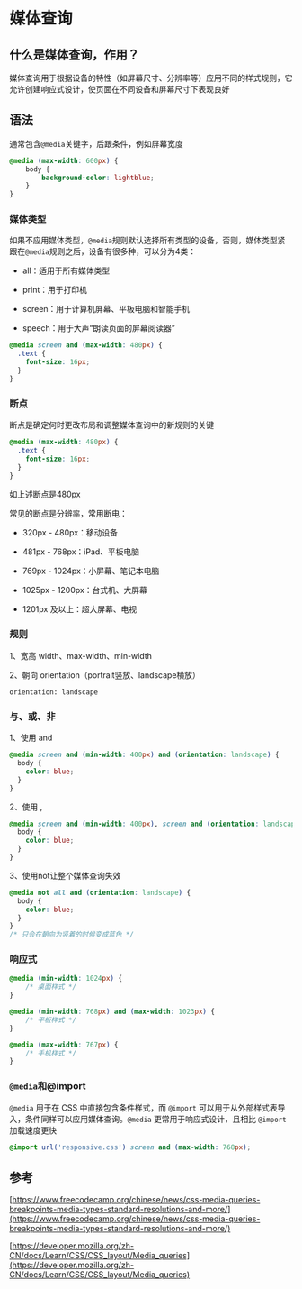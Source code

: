 # 媒体查询

## 什么是媒体查询，作用？

媒体查询用于根据设备的特性（如屏幕尺寸、分辨率等）应用不同的样式规则，它允许创建响应式设计，使页面在不同设备和屏幕尺寸下表现良好

## 语法

通常包含`@media`关键字，后跟条件，例如屏幕宽度

```css
@media (max-width: 600px) {
    body {
        background-color: lightblue;
    }
}

```

### 媒体类型

如果不应用媒体类型，`@media`规则默认选择所有类型的设备，否则，媒体类型紧跟在`@media`规则之后，设备有很多种，可以分为4类：

- all：适用于所有媒体类型

- print：用于打印机

- screen：用于计算机屏幕、平板电脑和智能手机

- speech：用于大声“朗读页面的屏幕阅读器”

```css
@media screen and (max-width: 480px) {
  .text {
    font-size: 16px;
  }
}
```

### 断点

断点是确定何时更改布局和调整媒体查询中的新规则的关键


```css
@media (max-width: 480px) {
  .text {
    font-size: 16px;
  }
}
```

如上述断点是480px

常见的断点是分辨率，常用断电：

- 320px - 480px：移动设备

- 481px - 768px：iPad、平板电脑

- 769px - 1024px：小屏幕、笔记本电脑

- 1025px - 1200px：台式机、大屏幕

- 1201px 及以上：超大屏幕、电视

### 规则

1、宽高 width、max-width、min-width

2、朝向 orientation（portrait竖放、landscape横放）

`orientation: landscape`


### 与、或、非

1、使用 and

```css
@media screen and (min-width: 400px) and (orientation: landscape) {
  body {
    color: blue;
  }
}
```

2、使用 ,

```css
@media screen and (min-width: 400px), screen and (orientation: landscape) {
  body {
    color: blue;
  }
}
```

3、使用not让整个媒体查询失效

```css
@media not all and (orientation: landscape) {
  body {
    color: blue;
  }
}
/* 只会在朝向为竖着的时候变成蓝色 */
```

### 响应式

```css
@media (min-width: 1024px) {
    /* 桌面样式 */
}

@media (min-width: 768px) and (max-width: 1023px) {
    /* 平板样式 */
}

@media (max-width: 767px) {
    /* 手机样式 */
}

```

### `@media`和@import

`@media` 用于在 CSS 中直接包含条件样式，而 `@import` 可以用于从外部样式表导入，条件同样可以应用媒体查询。`@media` 更常用于响应式设计，且相比 `@import` 加载速度更快

```css
@import url('responsive.css') screen and (max-width: 768px);
```

## 参考

[https://www.freecodecamp.org/chinese/news/css-media-queries-breakpoints-media-types-standard-resolutions-and-more/](https://www.freecodecamp.org/chinese/news/css-media-queries-breakpoints-media-types-standard-resolutions-and-more/)

[https://developer.mozilla.org/zh-CN/docs/Learn/CSS/CSS_layout/Media_queries](https://developer.mozilla.org/zh-CN/docs/Learn/CSS/CSS_layout/Media_queries)